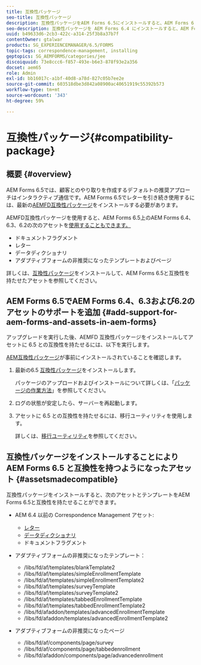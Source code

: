 ```yaml
---
title: 互換性パッケージ
seo-title: 互換性パッケージ
description: 互換性パッケージをAEM Forms 6.5にインストールすると、AEM Forms 6.4以前のバージョンと非推奨のアダプティブフォームテンプレートおよびページのCorrespondence Managementアセットを使用できます
seo-description: 互換性パッケージを AEM Forms 6.4 にインストールすると、AEM Forms 6.4 および非推奨になったアダプティブォームテンプレートとページから Correspondence Management アセットを使用できます
uuid: b49633d6-2cb3-422c-a314-25f3b8a37b7f
contentOwner: gtalwar
products: SG_EXPERIENCEMANAGER/6.5/FORMS
topic-tags: correspondence-management, installing
geptopics: SG_AEMFORMS/categories/jee
discoiquuid: 73e8ccc6-f857-493e-b6e3-878f93e2a356
docset: aem65
role: Admin
exl-id: bb16017c-a1bf-40d8-a78d-827c05b7ee2e
source-git-commit: 603518dbe3d842a08900ac40651919c55392b573
workflow-type: tm+mt
source-wordcount: '343'
ht-degree: 59%

---
```


# 互換性パッケージ{#compatibility-package}

## 概要 {#overview}

AEM Forms 6.5では、顧客とのやり取りを作成するデフォルトの推奨アプローチはインタラクティブ通信です。AEM Forms 6.5でレターを引き続き使用するには、最新の[AEMFD互換性パッケージ](https://helpx.adobe.com/jp/aem-forms/kb/aem-forms-releases.html)をインストールする必要があります。

AEMFD互換性パッケージを使用すると、AEM Forms 6.5上のAEM Forms 6.4、6.3、6.2の次のアセットを[使用することもできます。](../../forms/using/compatibility-package.md#add-support-for-aem-forms-and-assets-in-aem-forms)

* ドキュメントフラグメント
* レター
* データディクショナリ
* アダプティブフォームの非推奨になったテンプレートおよびページ

詳しくは、[互換性パッケージ](../../forms/using/compatibility-package.md#assetsmadecompatible)をインストールして、AEM Forms 6.5と互換性を持たせたアセットを参照してください。

## AEM Forms 6.5でAEM Forms 6.4、6.3および6.2のアセットのサポートを追加 {#add-support-for-aem-forms-and-assets-in-aem-forms}

アップグレードを実行した後、AEMFD 互換性パッケージをインストールしてアセットに 6.5 との互換性を持たせるには、以下を実行します。

[AEM互換性パッケージ](https://helpx.adobe.com/aem-forms/kb/aem-forms-releases.html)が事前にインストールされていることを確認します。

1. 最新の6.5 [互換性パッケージ](https://helpx.adobe.com/aem-forms/kb/aem-forms-releases.html)をインストールします。

   パッケージのアップロードおよびインストールについて詳しくは、「[パッケージの作業方法](/help/sites-administering/package-manager.md)」を参照してください。

1. ログの状態が安定したら、サーバーを再起動します。
1. アセットに 6.5 との互換性を持たせるには、移行ユーティリティを使用します。

   詳しくは、[移行ユーティリティ](../../forms/using/migration-utility.md)を参照してください。

## 互換性パッケージをインストールすることにより AEM Forms 6.5 と互換性を持つようになったアセット {#assetsmadecompatible}

互換性パッケージをインストールすると、次のアセットとテンプレートをAEM Forms 6.5と互換性を持たせることができます。

* AEM 6.4 以前の Correspondence Management アセット:

   * [レター](../../forms/using/create-letter.md)
   * [データディクショナリ](/help/forms/using/data-dictionary.md)
   * ドキュメントフラグメント

* アダプティブフォームの非推奨になったテンプレート：

   * /libs/fd/af/templates/blankTemplate2
   * /libs/fd/af/templates/simpleEnrollmentTemplate
   * /libs/fd/af/templates/simpleEnrollmentTemplate2
   * /libs/fd/af/templates/surveyTemplate
   * /libs/fd/af/templates/surveyTemplate2
   * /libs/fd/af/templates/tabbedEnrollmentTemplate
   * /libs/fd/af/templates/tabbedEnrollmentTemplate2
   * /libs/fd/afaddon/templates/advancedEnrollmentTemplate
   * /libs/fd/afaddon/templates/advancedEnrollmentTemplate2

* アダプティブフォームの非推奨になったページ

   * /libs/fd/af/components/page/survey
   * /libs/fd/af/components/page/tabbedenrollment
   * /libs/fd/afaddon/components/page/advancedenrollment
